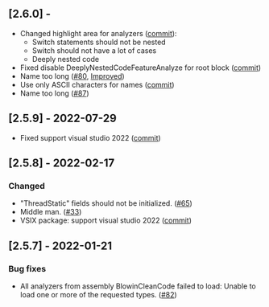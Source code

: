## [2.6.0] -

- Changed highlight area for analyzers ([commit](https://github.com/blowin/BlowinCleanCode/commit/61d645eb876db1ac1b96ee3945f9513d916619d7)):
  - Switch statements should not be nested
  - Switch should not have a lot of cases
  - Deeply nested code
- Fixed disable DeeplyNestedCodeFeatureAnalyze for root block ([commit](https://github.com/blowin/BlowinCleanCode/commit/abbb40aea9d00f1f6abac00fe3ee55a34198aade))
- Name too long ([#80](https://github.com/blowin/BlowinCleanCode/issues/80), [Improved](https://github.com/blowin/BlowinCleanCode/commit/3cd153c6513ed17fa32318d266f8812a4b7b48f0))
- Use only ASCII characters for names ([commit](https://github.com/blowin/BlowinCleanCode/commit/abbb40aea9d00f1f6abac00fe3ee55a34198aade))
- Name too long ([#87](https://github.com/blowin/BlowinCleanCode/issues/87))

## [2.5.9] - 2022-07-29

- Fixed support visual studio 2022 ([commit](https://github.com/blowin/BlowinCleanCode/commit/52cfadc8f6e34d693040c4c0fcedd1c620ce648d))

## [2.5.8] - 2022-02-17

### Changed

- "ThreadStatic" fields should not be initialized. ([#65](https://github.com/blowin/BlowinCleanCode/issues/65))
- Middle man. ([#33](https://github.com/blowin/BlowinCleanCode/issues/33))
- VSIX package: support visual studio 2022 ([commit](https://github.com/blowin/BlowinCleanCode/commit/271127652f3ed28934a486e9c4450b9062451ced))

## [2.5.7] - 2022-01-21

### Bug fixes

- All analyzers from assembly BlowinCleanCode failed to load: Unable to load one or more of the requested types. ([#82](https://github.com/blowin/BlowinCleanCode/issues/82))
